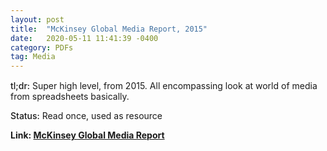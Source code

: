 ```yaml
---
layout: post
title:  "McKinsey Global Media Report, 2015"
date:   2020-05-11 11:41:39 -0400
category: PDFs
tag: Media
---
```

<div style="margin-top:15px;"></div>

<span style="font-weight:500;">tl;dr:</span> Super high level, from 2015. All encompassing look at world of media from spreadsheets basically.

<span style="font-weight:500;">Status:</span> Read once, used as resource

**Link: [McKinsey Global Media Report](/assets/pdfs/McKinsey_Media.pdf)**
<div style="margin-bottom:30px;"></div>